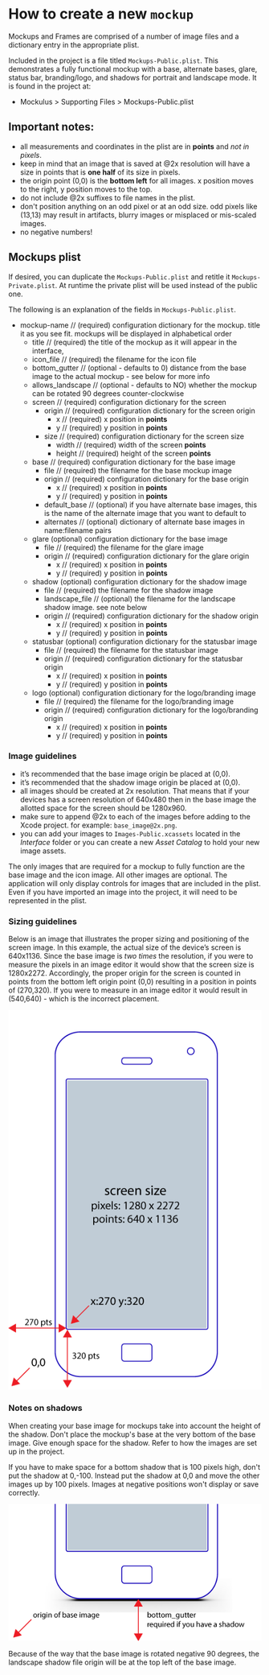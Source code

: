 
# How to create a new `mockup`

Mockups and Frames are comprised of a number of image files and a dictionary entry in the appropriate plist.

Included in the project is a file titled `Mockups-Public.plist`.  This demonstrates a fully functional mockup with a base, alternate bases, glare, status bar, branding/logo, and shadows for portrait and landscape mode. It is found in the project at:

* Mockulus >  Supporting Files > Mockups-Public.plist

## Important notes:
* all measurements and coordinates in the plist are in **points** and *not in pixels*.
* keep in mind that an image that is saved at @2x resolution will have a size in points that is **one half** of its size in pixels.
* the origin point (0,0) is the **bottom left** for all images.  x position moves to the right, y position moves to the top.
* do not include @2x suffixes to file names in the plist.
* don't position anything on an odd pixel or at an odd size.  odd pixels like (13,13) may result in artifacts, blurry images or misplaced or mis-scaled  images.
* no negative numbers!


## Mockups plist

If desired, you can duplicate the `Mockups-Public.plist` and retitle it `Mockups-Private.plist`.  At runtime the private plist will be used instead of the public one.

The following is an explanation of the fields in `Mockups-Public.plist`.  

* mockup-name // (required) configuration dictionary for the mockup.  title it as you see fit.  mockups will be displayed in alphabetical order
  * title // (required) the title of the mockup as it will appear in the interface,
  * icon_file // (required) the filename for the icon file
  * bottom_gutter // (optional - defaults to 0) distance from the base image to the actual mockup - see below for more info
  * allows_landscape // (optional - defaults to NO) whether the mockup can be rotated 90 degrees counter-clockwise
  * screen // (required) configuration dictionary for the screen
    * origin // (required) configuration dictionary for the screen origin
      * x // (required) x position in **points**
      * y // (required) y position in **points**
    * size // (required) configuration dictionary for the screen size
      * width // (required) width of the screen **points**
      * height // (required) height of the screen **points**
  * base // (required) configuration dictionary for the base image
    * file // (required) the filename for the base mockup image
    * origin // (required) configuration dictionary for the base origin
      * x // (required) x position in **points**
      * y // (required) y position in **points**
    * default_base // (optional) if you have alternate base images, this is the name of the alternate image that you want to default to
    * alternates // (optional) dictionary of alternate base images in name:filename pairs
  * glare (optional) configuration dictionary for the base image
    * file // (required) the filename for the glare image
    * origin // (required) configuration dictionary for the glare origin
      * x // (required) x position in **points**
      * y // (required) y position in **points**
  * shadow (optional) configuration dictionary for the shadow image
    * file // (required) the filename for the shadow image
    * landscape_file // (optional) the filename for the landscape shadow image. see note below
    * origin // (required) configuration dictionary for the shadow origin
      * x // (required) x position in **points**
      * y // (required) y position in **points**
  * statusbar (optional) configuration dictionary for the statusbar image
    * file // (required) the filename for the statusbar image
    * origin // (required) configuration dictionary for the statusbar origin
      * x // (required) x position in **points**
      * y // (required) y position in **points**
  * logo (optional) configuration dictionary for the logo/branding image
    * file // (required) the filename for the logo/branding image
    * origin // (required) configuration dictionary for the logo/branding origin
      * x // (required) x position in **points**
      * y // (required) y position in **points**

### Image guidelines
* it’s recommended that the base image origin be placed at (0,0).
* it’s recommended that the shadow image origin be placed at (0,0).
* all images should be created at 2x resolution.  That means that if your devices has a screen resolution of 640x480 then in the base image the allotted space for the screen should be 1280x960.
* make sure to append @2x to each of the images before adding to the Xcode project.  for example: `base_image@2x.png`.
* you can add your images to `Images-Public.xcassets` located in the *Interface* folder or you can create a new *Asset Catalog* to hold your new image assets.

The only images that are required for a mockup to fully function are the base image and the icon image.  All other images are optional.  The application will only display controls for images that are included in the plist. Even if you have imported an image into the project, it will need to be represented in the plist.

### Sizing guidelines

Below is an image that illustrates the proper sizing and positioning of the screen image.  In this example, the actual size of the device’s screen is 640x1136. Since the base image is *two times* the resolution, if you were to measure the pixels in an image editor it would show that the screen size is 1280x2272.  Accordingly, the proper origin for the screen is counted in points from the bottom left origin point (0,0) resulting in a position in points of (270,320).  If you were to measure in an image editor it would result in (540,640) - which is the incorrect placement.

<p align="center" >
  <img src="https://github.com/Omgitsu/Mockulus/blob/master/Docs/assets/phone-measurements.png?raw=true" alt=“Mockulus Phone Measurements” title="Mockulus Phone Measurements">
</p>


### Notes on shadows

When creating your base image for mockups take into account the height of the shadow.  Don't place the mockup's base at the very bottom of the base image.  Give enough space for the shadow.  Refer to how the images are set up in the project.

If you have to make space for a bottom shadow that is 100 pixels high, don't put the shadow at 0,-100.  Instead put the shadow at 0,0 and move the other images up by 100 pixels.  Images at negative positions won't display or save correctly.

<p align="center" >
  <img src="https://github.com/Omgitsu/Mockulus/blob/master/Docs/assets/shadow-guideline.png?raw=true" alt=“Mockulus Shadow Measurements” title="Mockulus Shadow Measurements">
</p>

Because of the way that the base image is rotated negative 90 degrees, the landscape shadow file origin will be at the top left of the base image.  
